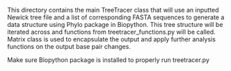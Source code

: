 This directory contains the main TreeTracer class that will use an inputted Newick tree file 
and a list of corresponding FASTA sequences to generate a data structure using 
Phylo package in Biopython. This tree structure will be iterated across and functions from treetracer_functions.py
will be called. Matrix class is used to encapsulate the output and apply further analysis
functions on the output base pair changes.

Make sure Biopython package is installed to properly run treetracer.py

